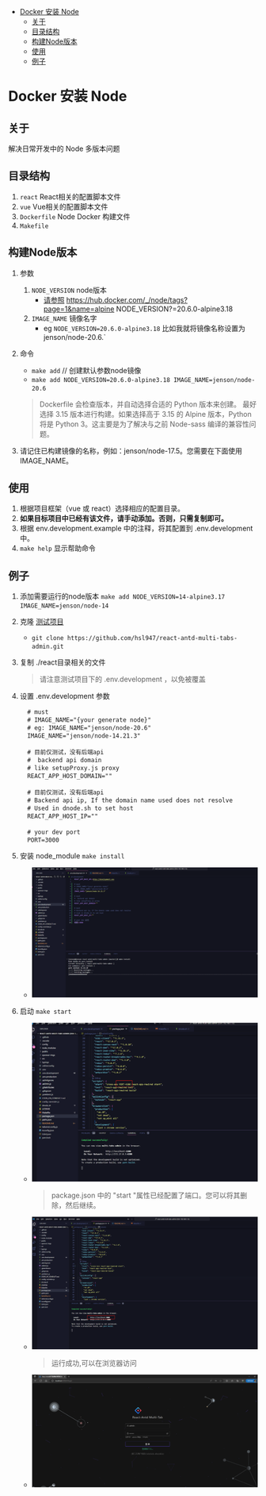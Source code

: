 
<!-- @import "[TOC]" {cmd="toc" depthFrom=1 depthTo=6 orderedList=false} -->

<!-- code_chunk_output -->

- [Docker 安装 Node](#docker-安装-node)
  - [关于](#关于)
  - [目录结构](#目录结构)
  - [构建Node版本](#构建node版本)
  - [使用](#使用)
  - [例子](#例子)

<!-- /code_chunk_output -->

# Docker 安装 Node

## 关于

解决日常开发中的 Node 多版本问题

## 目录结构

1. `react`  React相关的配置脚本文件
1. `vue`  Vue相关的配置脚本文件
1. `Dockerfile`  Node Docker 构建文件
1. `Makefile`

## 构建Node版本

1. 参数
    1. `NODE_VERSION` node版本
        - [请参照](https://hub.docker.com/_/node/tags?page=1&name=alpine) <https://hub.docker.com/_/node/tags?page=1&name=alpine>
        NODE_VERSION?=20.6.0-alpine3.18
    1. `IMAGE_NAME` 镜像名字
        - eg `NODE_VERSION=20.6.0-alpine3.18` 比如我就将镜像名称设置为 jenson/node-20.6.`
1. 命令
    - `make add` // 创建默认参数node镜像
    - `make add NODE_VERSION=20.6.0-alpine3.18 IMAGE_NAME=jenson/node-20.6`

    > Dockerfile 会检查版本，并自动选择合适的 Python 版本来创建。
    > 最好选择 3.15 版本进行构建。如果选择高于 3.15 的 Alpine 版本，Python 将是 Python 3。这主要是为了解决与之前 Node-sass 编译的兼容性问题。

1. 请记住已构建镜像的名称，例如：jenson/node-17.5。您需要在下面使用 IMAGE_NAME。

## 使用

1. 根据项目框架（vue 或 react）选择相应的配置目录。
1. **如果目标项目中已经有该文件，请手动添加。否则，只需复制即可。**
1. 根据 env.development.example 中的注释，将其配置到 .env.development 中。
1. `make help` 显示帮助命令

## 例子

1. 添加需要运行的node版本 `make add NODE_VERSION=14-alpine3.17 IMAGE_NAME=jenson/node-14`
1. 克隆 [测试项目](https://github.com/hsl947/react-antd-multi-tabs-admin)
    - `git clone https://github.com/hsl947/react-antd-multi-tabs-admin.git`
1. 复制 ./react目录相关的文件
    > 请注意测试项目下的 .env.development ，以免被覆盖
1. 设置 .env.development 参数

    ```.env
      # must
      # IMAGE_NAME="{your generate node}"
      # eg: IMAGE_NAME="jenson/node-20.6"
      IMAGE_NAME="jenson/node-14.21.3"

      # 目前仅测试，没有后端api
      #  backend api domain
      # like setupProxy.js proxy
      REACT_APP_HOST_DOMAIN=""

      # 目前仅测试，没有后端api
      # Backend api ip, If the domain name used does not resolve
      # Used in dnode.sh to set host
      REACT_APP_HOST_IP=""

      # your dev port
      PORT=3000
    ```

1. 安装 node_module `make install`
    - ![make install](images/00-install.png)
1. 启动 `make start`
    - ![make start error](images/01-start-error.png)
      > package.json 中的 "start "属性已经配置了端口。您可以将其删除，然后继续。
    - ![make start](images/02-start.png)
      > 运行成功,可以在浏览器访问
    - ![make start success](images/03-start-success.png)

<script>
  var copy = function(target) {
    var textArea = document.createElement('textarea')
    textArea.setAttribute('style','width:1px;border:0;opacity:0;')
    document.body.appendChild(textArea)
    textArea.value = target.innerText
    textArea.select()
    document.execCommand('copy')
    document.body.removeChild(textArea)
  }

  var pres = document.querySelectorAll("pre,code")
  pres.forEach(function(pre){
    var button = document.createElement("button")
    button.className = "btn btn-sm"
    button.innerHTML = "copy"
    pre.parentNode.insertBefore(button, pre)
    button.addEventListener('click', function(e){
      e.preventDefault()
      window.global_pre = pre
      console.log(pre)
      copy(pre)
    })
  })
</script>

